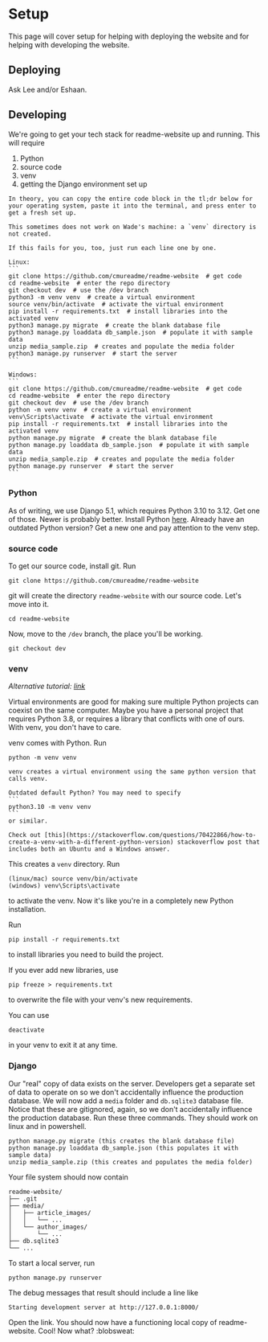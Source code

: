 # Setup

This page will cover setup for helping with deploying the website and for helping with developing the website.

## Deploying

Ask Lee and/or Eshaan. 

## Developing
We're going to get your tech stack for readme-website up and running. This will require
1. Python
1. source code
1. venv
1. getting the Django environment set up

~~~admonish warning
In theory, you can copy the entire code block in the tl;dr below for your operating system, paste it into the terminal, and press enter to get a fresh set up. 

This sometimes does not work on Wade's machine: a `venv` directory is not created.

If this fails for you, too, just run each line one by one.
~~~~

~~~admonish example title="tl;dr"
Linux:
```
git clone https://github.com/cmureadme/readme-website  # get code
cd readme-website  # enter the repo directory 
git checkout dev  # use the /dev branch
python3 -m venv venv  # create a virtual environment
source venv/bin/activate  # activate the virtual environment
pip install -r requirements.txt  # install libraries into the activated venv
python3 manage.py migrate  # create the blank database file
python3 manage.py loaddata db_sample.json  # populate it with sample data
unzip media_sample.zip  # creates and populate the media folder
python3 manage.py runserver  # start the server
```

Windows:
```
git clone https://github.com/cmureadme/readme-website  # get code
cd readme-website  # enter the repo directory 
git checkout dev  # use the /dev branch
python -m venv venv  # create a virtual environment
venv\Scripts\activate  # activate the virtual environment
pip install -r requirements.txt  # install libraries into the activated venv
python manage.py migrate  # create the blank database file
python manage.py loaddata db_sample.json  # populate it with sample data
unzip media_sample.zip  # creates and populate the media folder
python manage.py runserver  # start the server
```
~~~

### Python
As of writing, we use Django 5.1, which requires Python 3.10 to 3.12. Get one of those. Newer is probably better. Install Python [here](https://www.python.org/downloads/). Already have an outdated Python version? Get a new one and pay attention to the venv step.

### source code
To get our source code, install git. Run
```
git clone https://github.com/cmureadme/readme-website
```
git will create the directory `readme-website` with our source code. Let's move into it.
```
cd readme-website
```

Now, move to the `/dev` branch, the place you'll be working.
```
git checkout dev
```

### venv
_Alternative tutorial: [link](https://realpython.com/python-virtual-environments-a-primer/)_

Virtual environments are good for making sure multiple Python projects can coexist on the same computer. Maybe you have a personal project that requires Python 3.8, or requires a library that conflicts with one of ours. With venv, you don't have to care.

venv comes with Python. Run 
```
python -m venv venv
```


~~~admonish warning
venv creates a virtual environment using the same python version that calls venv. 

Outdated default Python? You may need to specify
```
python3.10 -m venv venv
```
or similar.

Check out [this](https://stackoverflow.com/questions/70422866/how-to-create-a-venv-with-a-different-python-version) stackoverflow post that includes both an Ubuntu and a Windows answer.
~~~


This creates a `venv` directory. Run
```
(linux/mac) source venv/bin/activate
(windows) venv\Scripts\activate
```
to activate the venv. Now it's like you're in a completely new Python installation. 

Run
```
pip install -r requirements.txt
```
to install libraries you need to build the project.

If you ever add new libraries, use
```
pip freeze > requirements.txt
```
to overwrite the file with your venv's new requirements.

You can use
```
deactivate
```
in your venv to exit it at any time.

### Django
Our "real" copy of data exists on the server. Developers get a separate set of data to operate on so we don't accidentally influence the production database. We will now add a `media` folder and `db.sqlite3` database file. Notice that these are gitignored, again, so we don't accidentally influence the production database. Run these three commands. They should work on linux and in powershell.
```
python manage.py migrate (this creates the blank database file)
python manage.py loaddata db_sample.json (this populates it with sample data)
unzip media_sample.zip (this creates and populates the media folder)
```
Your file system should now contain
```
readme-website/
├── .git
├── media/
│   ├── article_images/
│   │   └── ...
│   └── author_images/
│       └── ...
├── db.sqlite3
└── ...
```

To start a local server, run
```
python manage.py runserver
```
The debug messages that result should include a line like
```
Starting development server at http://127.0.0.1:8000/
```

Open the link. You should now have a functioning local copy of readme-website. Cool! Now what? :blobsweat:
